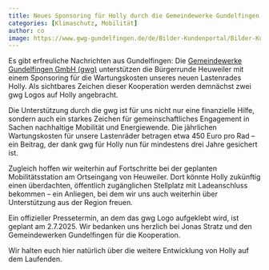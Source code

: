 ```yaml
---
title: Neues Sponsoring für Holly durch die Gemeindewerke Gundelfingen
categories: [Klimaschutz, Mobilität]
author: co
image: https://www.gwg-gundelfingen.de/de/Bilder-Kundenportal/Bilder-Kundenportal/gwg-rgb.png
---
```


Es gibt erfreuliche Nachrichten aus Gundelfingen: Die [Gemeindewerke Gundelfingen GmbH (gwg)](https://www.gwg-gundelfingen.de/) unterstützen die Bürgerrunde Heuweiler mit einem Sponsoring für die Wartungskosten unseres neuen Lastenrades Holly. Als sichtbares Zeichen dieser Kooperation werden demnächst zwei gwg Logos auf Holly angebracht.

Die Unterstützung durch die gwg ist für uns nicht nur eine finanzielle Hilfe, sondern auch ein starkes Zeichen für gemeinschaftliches Engagement in Sachen nachhaltige Mobilität und Energiewende. Die jährlichen Wartungskosten für unsere Lastenräder betragen etwa 450 Euro pro Rad – ein Beitrag, der dank gwg für Holly nun für mindestens drei Jahre gesichert ist.

Zugleich hoffen wir weiterhin auf Fortschritte bei der geplanten Mobilitätsstation am Ortseingang von Heuweiler. Dort könnte Holly zukünftig einen überdachten, öffentlich zugänglichen Stellplatz mit Ladeanschluss bekommen – ein Anliegen, bei dem wir uns auch weiterhin über Unterstützung aus der Region freuen.

Ein offizieller Pressetermin, an dem das gwg Logo aufgeklebt wird, ist geplant am 2.7.2025. Wir bedanken uns herzlich bei Jonas Stratz und den Gemeindewerken Gundelfingen für die Kooperation.

Wir halten euch hier natürlich über die weitere Entwicklung von Holly auf dem Laufenden.
